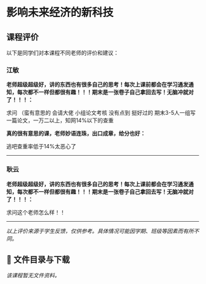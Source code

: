 # 影响未来经济的新科技

## 课程评价

以下是同学们对本课程不同老师的评价和建议：

### 江敏

**老师超级超级好，讲的东西也有很多自己的思考！每次上课前都会在学习通发通知，每次都不一样但都很有趣！！！期末是一张卷子自己拿回去写！无脑冲就对了！！！：**

求问 （蛮有意思的 会请大佬 小组论文考核 没有点到 挺好过的  期末3-5人一组写一篇论文，一万二以上，知网14%以下的查重

**真的很有意思的课，老师妙语连珠，出口成章，给分也好：**

逃吧查重率低于14%太恶心了

---

### 耿云

**老师超级超级好，讲的东西也有很多自己的思考！每次上课前都会在学习通发通知，每次都不一样但都很有趣！！！期末是一张卷子自己拿回去写！无脑冲就对了！！！：**

求问这个老师怎么样！！

---

*以上评价来源于学生反馈，仅供参考。具体情况可能因学期、班级等因素而有所不同。*
## 📄 文件目录与下载

_该课程暂无文件资料。_
